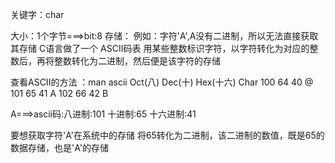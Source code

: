 关键字：char

大小：1个字节===>bit:8
存储：
	例如：字符'A',A没有二进制，所以无法直接获取其存储
	C语言做了一个 ASCII码表
	用某些整数标识字符，以字符转化为对应的整数后，再将整数转化为二进制，然后便是该字符的存储


查看ASCII的方法
：man ascii
 Oct(八)   Dec(十)   Hex(十六)   Char
					 100       64        40          @
					 101       65        41          A
					 102       66        42          B
					 
 A===>ascii码:八进制:101   十进制:65   十六进制:41 
					 
要想获取字符'A'在系统中的存储 
将65转化为二进制，该二进制的数值，既是65的数据存储，也是'A'的存储

